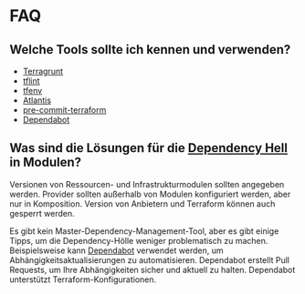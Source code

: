 # FAQ

## Welche Tools sollte ich kennen und verwenden?

* [Terragrunt](https://terragrunt.gruntwork.io/)
* [tflint](https://github.com/terraform-linters/tflint)
* [tfenv](https://github.com/tfutils/tfenv)
* [Atlantis](https://www.runatlantis.io/)
* [pre-commit-terraform](https://github.com/antonbabenko/pre-commit-terraform)
* [Dependabot](https://github.blog/2020-06-01-keep-all-your-packages-up-to-date-with-dependabot/)

## Was sind die Lösungen für die [Dependency Hell](https://en.wikipedia.org/wiki/Dependency_hell) in Modulen?

Versionen von Ressourcen- und Infrastrukturmodulen sollten angegeben werden. Provider sollten außerhalb von Modulen konfiguriert werden, aber nur in Komposition. Version von Anbietern und Terraform können auch gesperrt werden.

Es gibt kein Master-Dependency-Management-Tool, aber es gibt einige Tipps, um die Dependency-Hölle weniger problematisch zu machen. Beispielsweise kann [Dependabot](https://dependabot.com/) verwendet werden, um Abhängigkeitsaktualisierungen zu automatisieren. Dependabot erstellt Pull Requests, um Ihre Abhängigkeiten sicher und aktuell zu halten. Dependabot unterstützt Terraform-Konfigurationen.

